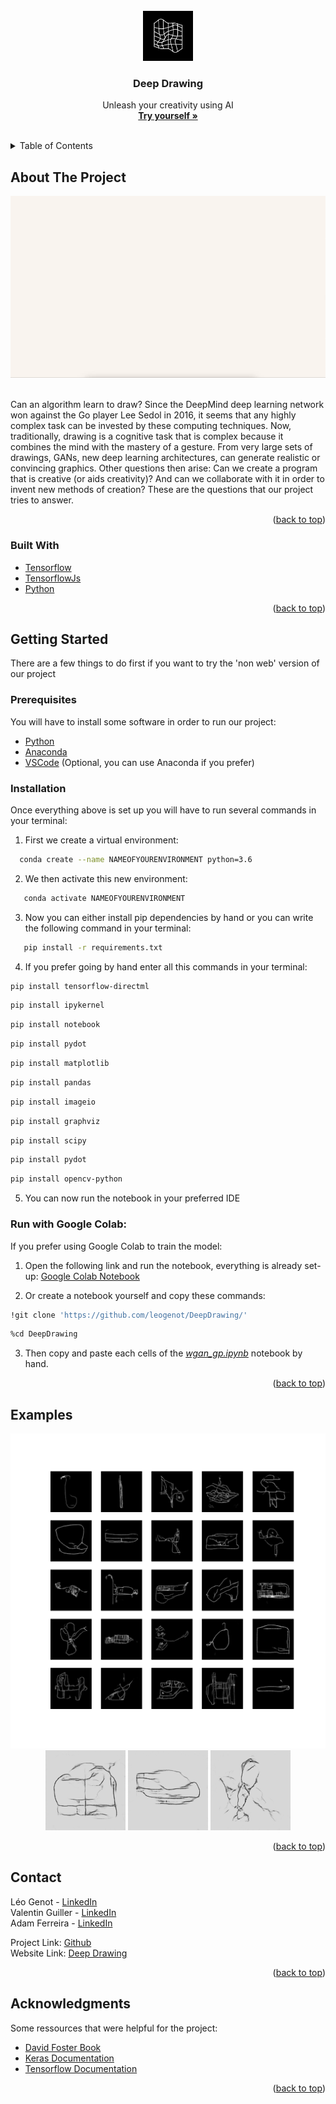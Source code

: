 
<div id="top"></div>

<!-- PROJECT LOGO -->
<br />
<div align="center">
  <a href="https://github.com/leogenot/DeepDrawing">
    <img src="https://github.com/leogenot/DeepDrawing/blob/WGAN-GP/images/logo.png" alt="Logo" width="80" height="80">
  </a>

  <h3 align="center">Deep Drawing</h3>

  <p align="center">
    Unleash your creativity using AI
    <br />
    <a href="https://leogenot.github.io/DeepDrawing"><strong>Try yourself »</strong></a>
    <br /> <br />

</div>
<!-- TABLE OF CONTENTS -->
<details>
  <summary>Table of Contents</summary>
  <ol>
    <li>
      <a href="#about-the-project">About The Project</a>
      <ul>
        <li><a href="#built-with">Built With</a></li>
      </ul>
    </li>
    <li>
      <a href="#getting-started">Getting Started</a>
      <ul>
        <li><a href="#prerequisites">Prerequisites</a></li>
        <li><a href="#installation">Installation</a></li>
      </ul>
    </li>
    <li><a href="#examples">Examples</a></li>
    <li><a href="#contact">Contact</a></li>
    <li><a href="#acknowledgments">Acknowledgments</a></li>
  </ol>
</details>



<!-- ABOUT THE PROJECT -->
## About The Project

<div align="center">
  <a href="https://leogenot.github.io/DeepDrawing/">
    <img src="https://github.com/leogenot/DeepDrawing/blob/WGAN-GP/images/web-gif.gif" alt="Demo">
  </a>
</div>
</Br>

Can an algorithm learn to draw? Since the DeepMind deep learning network won against the Go player Lee Sedol in 2016, it seems that any highly complex task can be invested by these computing techniques. Now, traditionally, drawing is a cognitive task that is complex because it combines the mind with the mastery of a gesture. From very large sets of drawings, GANs, new deep learning architectures, can generate realistic or convincing graphics. Other questions then arise: Can we create a program that is creative (or aids creativity)? And can we collaborate with it in order to invent new methods of creation? These are the questions that our project tries to answer.


<p align="right">(<a href="#top">back to top</a>)</p>



### Built With

* [Tensorflow](https://www.tensorflow.org)
* [TensorflowJs](https://www.tensorflow.org/js)
* [Python](https://www.python.org)

<p align="right">(<a href="#top">back to top</a>)</p>



<!-- GETTING STARTED -->
## Getting Started

There are a few things to do first if you want to try the 'non web' version of our project

### Prerequisites

You will have to install some software in order to run our project:
* [Python](https://www.python.org)
* [Anaconda](https://www.anaconda.com)
* [VSCode](https://code.visualstudio.com) (Optional, you can use Anaconda if you prefer)

### Installation

Once everything above is set up you will have to run several commands in your terminal:

1. First we create a virtual environment:
 ```sh
   conda create --name NAMEOFYOURENVIRONMENT python=3.6
   ```
   
2. We then activate this new environment:
```sh
   conda activate NAMEOFYOURENVIRONMENT
   ```

3. Now you can either install pip dependencies by hand or you can write the following command in your terminal:
```sh
   pip install -r requirements.txt
   ```

4. If you prefer going by hand enter all this commands in your terminal:
```sh
pip install tensorflow-directml
```
```sh
pip install ipykernel
```
```sh
pip install notebook
```
```sh
pip install pydot
```
```sh
pip install matplotlib
```
```sh
pip install pandas
```
```sh
pip install imageio
```
```sh
pip install graphviz
```
```sh
pip install scipy
```
```sh
pip install pydot
```
```sh
pip install opencv-python
```
5. You can now run the notebook in your preferred IDE


### Run with Google Colab:

If you prefer using Google Colab to train the model:

1. Open the following link and run the notebook, everything is already set-up:
[Google Colab Notebook](https://colab.research.google.com/drive/1yAFerR1qAnF_E2ZQ98MfHUmXr6sG6JEe?usp=sharing)

   
2. Or create a notebook yourself and copy these commands:
```sh
!git clone 'https://github.com/leogenot/DeepDrawing/'
   ```
   ```sh
   %cd DeepDrawing
   ```
   3. Then copy and paste each cells of the [_wgan_gp.ipynb_](https://github.com/leogenot/DeepDrawing/blob/WGAN-GP/wgan_gp.ipynb) notebook by hand.
   
<p align="right">(<a href="#top">back to top</a>)</p>


<!-- EXAMPLES -->
## Examples
<div align="center">
  <img src="https://github.com/leogenot/DeepDrawing/blob/WGAN-GP/images/sample_0.png" alt="Sample">
  <img src="https://github.com/leogenot/DeepDrawing/blob/WGAN-GP/images/gif.gif" alt="Gif1">
  <img src="https://github.com/leogenot/DeepDrawing/blob/WGAN-GP/images/gif2.gif" alt="Gif2">
  <img src="https://github.com/leogenot/DeepDrawing/blob/WGAN-GP/images/gif3.gif" alt="Gif3">
 </div>
<p align="right">(<a href="#top">back to top</a>)</p>



<!-- CONTACT -->
## Contact

Léo Genot - [LinkedIn](https://www.linkedin.com/in/leo-genot/)</br>
Valentin Guiller - [LinkedIn]()</br>
Adam Ferreira - [LinkedIn](https://www.linkedin.com/in/ad-ferreira/)

Project Link: [Github](https://github.com/leogenot/DeepDrawing)</br>
Website Link: [Deep Drawing](https://leogenot.github.io/DeepDrawing)

<p align="right">(<a href="#top">back to top</a>)</p>



<!-- ACKNOWLEDGMENTS -->
## Acknowledgments

Some ressources that were helpful for the project:

* [David Foster Book](https://www.amazon.fr/Generative-Deep-Learning-Teaching-Machines/dp/1492041947)
* [Keras Documentation](https://keras.io/api/)
* [Tensorflow Documentation](https://www.tensorflow.org)

<p align="right">(<a href="#top">back to top</a>)</p>



<!-- MARKDOWN LINKS & IMAGES -->
<!-- https://www.markdownguide.org/basic-syntax/#reference-style-links -->
[product-screenshot]: https://github.com/leogenot/DeepDrawing/blob/WGAN-GP/images/website.png

